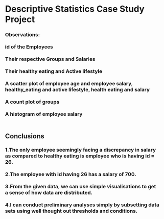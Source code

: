 <h1>
  Descriptive Statistics Case Study Project
</h1>
<h3>
  Observations: <br> <br>
  id of the Employees <br> <br>
  Their respective Groups and Salaries <br> <br>
  Their healthy eating and Active lifestyle <br> <br>
  A scatter plot of employee age and employee salary, healthy_eating and active lifestyle, health eating and salary <br> <br>
  A count plot of groups <br> <br>
  A histogram of employee salary <br> <br>
</h3>
<h2>Conclusions</h2>
<h3>
  1.The only employee seemingly facing a discrepancy in salary as compared to healthy eating is employee who is having id = 26. <br> <br>
  2.The employee with id having 26 has a salary of 700. <br> <br>
  3.From the given data, we can use simple visualisations to get a sense of how data are distributed. <br> <br>
  4.I can conduct preliminary analyses simply by subsetting data sets using well thought out thresholds and conditions.
</h3>
